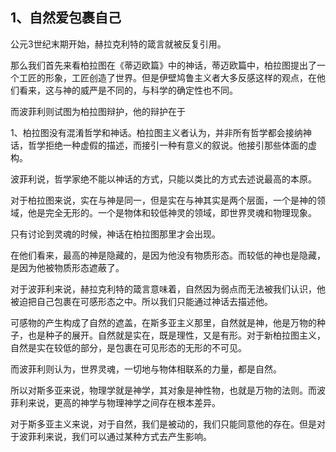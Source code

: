 <h2>1、自然爱包裹自己</h2><p data-pid="N2XDiuQb">公元3世纪末期开始，赫拉克利特的箴言就被反复引用。</p><p data-pid="UX51s_Vn">那么我们首先来看柏拉图在《蒂迈欧篇》中的神话，蒂迈欧篇中，柏拉图提出了一个工匠的形象，工匠创造了世界。但是伊壁鸠鲁主义者大多反感这样的观点，在他们看来，这与神的威严是不同的，与科学的确定性也不同。</p><p data-pid="mXGxqK2e">而波菲利则试图为柏拉图辩护，他的辩护在于</p><p data-pid="zwPGt3qT">1、柏拉图没有混淆哲学和神话。柏拉图主义者认为，并非所有哲学都会接纳神话，哲学拒绝一种虚假的描述，而接引一种有意义的叙说。他接引那些体面的虚构。</p><p data-pid="Qpx630Ug">波菲利说，哲学家绝不能以神话的方式，只能以类比的方式去述说最高的本原。</p><p data-pid="Z79FxUCr">对于柏拉图来说，实在与神是同一，但是实在与神其实是两个层面，一个是神的领域，他是完全无形的。一个是物体和较低神灵的领域，即世界灵魂和物理现象。</p><p data-pid="vIxvx3vJ">只有讨论到灵魂的时候，神话在柏拉图那里才会出现。</p><p data-pid="b012XYbm">在他们看来，最高的神是隐藏的，是因为他没有物质形态。而较低的神也是隐藏，是因为他被物质形态遮蔽了。</p><p data-pid="I9zrhaWp">对于波菲利来说，赫拉克利特的箴言意味着，自然因为弱点而无法被我们认识，他被迫把自己包裹在可感形态之中。所以我们只能通过神话去描述他。</p><p data-pid="yiveH6g5">可感物的产生构成了自然的遮盖，在斯多亚主义那里，自然就是神，他是万物的种子，也是种子的展开。自然就是实在，既是理性，又是有形。对于新柏拉图主义，自然是实在较低的部分，是包裹在可见形态的无形的不可见。</p><p data-pid="RYANamUM">而波菲利则认为，世界灵魂，一切地与物体相联系的力量，都是自然。</p><p data-pid="JIi1ddaF">所以对斯多亚来说，物理学就是神学，其对象是神性物，也就是万物的法则。而波菲利来说，更高的神学与物理神学之间存在根本差异。</p><p data-pid="_3qeN-DW">对于斯多亚主义来说，对于自然，我们是被动的，我们只能同意他的存在。但是对于波菲利来说，我们可以通过某种方式去产生影响。</p><p></p><p></p><p></p><p></p>